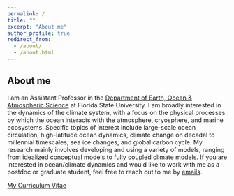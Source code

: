 ```yaml
---
permalink: /
title: ""
excerpt: "About me"
author_profile: true
redirect_from: 
  - /about/
  - /about.html
---
```


About me
------

I am an Assistant Professor in the [Department of Earth, Ocean & Atmospheric Science](https://www.eoas.fsu.edu/people/academic-faculty/) at Florida State University. I am broadly interested in the dynamics of the climate system, with a focus on the physical processes by which the ocean interacts with the atmosphere, cryosphere, and marine ecosystems. Specific topics of interest include large-scale ocean circulation, high-latitude ocean dynamics, climate change on decadal to millennial timescales, sea ice changes, and global carbon cycle. My research mainly involves developing and using a variety of models, ranging from idealized conceptual models to fully coupled climate models. If you are interested in ocean/climate dynamics and would like to work with me as a postdoc or graduate student, feel free to reach out to me by [emails](mailto:shantong@oceanrules.top). 

[My Curriculum Vitae](https://stsun.github.io/files/cv.pdf)
